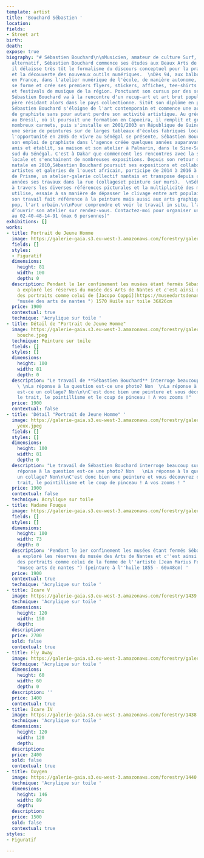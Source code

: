 ```yaml
---
template: artist
title: 'Bouchard Sébastien '
location: 
fields:
- Street art
birth: 
death: 
expose: true
biography: "# Sébastien Bouchard\n\nMusicien, amateur de culture Surf, Skate et rock
  alternatif, Sébastien Bouchard commence ses études aux Beaux Arts de Nantes, où
  il délaisse très tôt le formalisme du discours conceptuel pour la pratique du graphisme
  et la découverte des nouveaux outils numériques.  \nDès 94, aux balbutiements d'internet
  en France, dans l'atelier numérique de l'école, de manière autonome, Sébastien Bouchard
  se forme et crée ses premiers flyers, stickers, affiches, tee-shirts pour des groupes
  et festivals de musique de la région. Ponctuant son cursus par des séjours au Sénégal,
  Sébastien Bouchard va à la rencontre d'un recup-art et art brut populaire que son
  père résidant alors dans le pays collectionne. Sitôt son diplôme en poche, en 1996,
  Sébastien Bouchard s'éloigne de l'art contemporain et commence une activité professionnelle
  de graphiste sans pour autant perdre son activité artistique. Au grée des séjours
  au Brésil, où il poursuit une formation en Capoeira, il remplit et griffonne de
  nombreux carnets, puis s'installe en 2001/2003 en République de Guinée, et entreprend
  une série de peintures sur de larges tableaux d'écoles fabriqués localement. Quand
  l'opportunité en 2005 de vivre au Sénégal se présente, Sébastien Bouchard abandonne
  son emploi de graphiste dans l'agence créée quelques années auparavant avec des
  amis et établit, sa maison et son atelier à Palmarin, dans le Sine-Saloum, région
  sud du Sénégal. C'est à Dakar que commencent les rencontres avec la scène artistique
  locale et s'enchainent de nombreuses expositions. Depuis son retour dans sa ville
  natale en 2010,Sébastien Bouchard poursuit ses expositions et collaborations avec
  artistes et galeries de l'ouest africain, participe de 2014 à 2016 à la fondation
  de Prisme, un atelier-galerie collectif nantais et transpose depuis ces dernières
  années ses travaux dans la rue (collageset peinture sur murs).  \nSébastien Bouchard
  à travers les diverses références picturales et la multiplicité des médiums qu’il
  utilise, essaie à sa manière de dépasser le clivage entre art populaire et art savant.
  son travail fait référence à la peinture mais aussi aux arts graphiques, à la culture
  pop, l'art urbain.\n\nPour comprendre et voir le travail in situ, l’artiste accepte
  d’ouvrir son atelier sur rendez-vous. Contactez-moi pour organiser une visite privée
  au 02-40-48-14-91 (max 6 personnes)"
exhibitions: []
works:
- title: Portrait de Jeune Homme
  image: https://galerie-gaia.s3.eu-west-3.amazonaws.com/forestry/galerie-gaia-sebastien-bouchard-portrait-de-jeune-homme-81x100.jpg
  fields: []
  styles:
  - Figuratif
  dimensions:
    height: 81
    width: 100
    depth: 0
  description: Pendant le 1er confinement les musées étant fermés Sébastien Bouchard
    a exploré les réserves du musée des Arts de Nantes et c'est ainsi qu'il a trouvé
    des portraits comme celui de [Jacopo Coppi](https://museedartsdenantes.nantesmetropole.fr/resultats-navigart.html?jcrRedirectTo=%2Fcms%2Frender%2Flive%2Ffr%2Fsites%2Fmuseedarts%2Fresultats-navigart.html&keywords=coppi
    "musée des arts de nantes ") 1570 Huile sur toile 36X26cm
  price: 1900
  contextual: true
  technique: 'Acrylique sur toile '
- title: Détail de "Portrait de Jeune Homme"
  image: https://galerie-gaia.s3.eu-west-3.amazonaws.com/forestry/galerie-gaia-sebastien-bouchard-portrait-de-jeune-homme-81x100-DM
    bouche.jpeg
  technique: Peinture sur toile
  fields: []
  styles: []
  dimensions:
    height: 100
    width: 81
    depth: 0
  description: "Le travail de **Sébastien Bouchard** interroge beaucoup sur écran.
    \ \nLa réponse à la question est-ce une photo? Non  \nLa réponse à la question
    est-ce un collage? Non\n\nC'est donc bien une peinture et vous découvrez de près,
    le trait, le pointillisme et le coup de pinceau ! A vos zooms !"
  price: 1900
  contextual: false
- title: 'Détail "Portrait de Jeune Homme" '
  image: https://galerie-gaia.s3.eu-west-3.amazonaws.com/forestry/galerie-gaia-sebastien-bouchard-portrait-de-jeune-homme-81x100-DM
    yeux.jpeg
  fields: []
  styles: []
  dimensions:
    height: 100
    width: 81
    depth: 0
  description: "Le travail de Sébastien Bouchard interroge beaucoup sur écran.  \nLa
    réponse à la question est-ce une photo? Non   \nLa réponse à la question est-ce
    un collage? Non\n\nC'est donc bien une peinture et vous découvrez de près, le
    trait, le pointillisme et le coup de pinceau ! A vos zooms ! "
  price: 1900
  contextual: false
  technique: Acrylique sur toile
- title: Madame Fouque
  image: https://galerie-gaia.s3.eu-west-3.amazonaws.com/forestry/galerie-gaia-sebastien-bouchard-madamefouque-100x73.jpg
  fields: []
  styles: []
  dimensions:
    height: 100
    width: 73
    depth: 0
  description: 'Pendant le 1er confinement les musées étant fermés Sébastien Bouchard
    a exploré les réserves du musée des Arts de Nantes et c''est ainsi qu''il a trouvé
    des portraits comme celui de la femme de l''artiste [Jean Marius Fouque](https://museedartsdenantes.nantesmetropole.fr/resultats-navigart.html?jcrRedirectTo=%2Fcms%2Frender%2Flive%2Ffr%2Fsites%2Fmuseedarts%2Fresultats-navigart.html&keywords=fouque
    "musee arts de nantes ") (peinture à l''huile 1855 - 60x48cm) '
  price: 1900
  contextual: true
  technique: 'Acrylique sur toile '
- title: Icare V
  image: https://galerie-gaia.s3.eu-west-3.amazonaws.com/forestry/1439.jpg
  technique: 'Acrylique sur toile '
  dimensions:
    height: 120
    width: 150
    depth: 
  description: 
  price: 2700
  sold: false
  contextual: true
- title: Fly Away
  image: https://galerie-gaia.s3.eu-west-3.amazonaws.com/forestry/galeriegaia-sebastienbouchard-flyaway60x60cm-2019.jpeg
  technique: 'Acrylique sur toile '
  dimensions:
    height: 60
    width: 60
    depth: 0
  description: ''
  price: 1400
  contextual: true
- title: Icare IV
  image: https://galerie-gaia.s3.eu-west-3.amazonaws.com/forestry/1438.jpg
  technique: 'Acrylique sur toile '
  dimensions:
    height: 120
    width: 120
    depth: 
  description: 
  price: 2400
  sold: false
  contextual: true
- title: Oxygen
  image: https://galerie-gaia.s3.eu-west-3.amazonaws.com/forestry/1440.jpg
  technique: 'Acrylique sur toile '
  dimensions:
    height: 146
    width: 89
    depth: 
  description: 
  price: 1500
  sold: false
  contextual: true
styles:
- Figuratif

---
```

